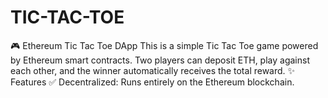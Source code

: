 # TIC-TAC-TOE
🎮 Ethereum Tic Tac Toe DApp This is a simple Tic Tac Toe game powered by Ethereum smart contracts. Two players can deposit ETH, play against each other, and the winner automatically receives the total reward.  ✨ Features ✅ Decentralized: Runs entirely on the Ethereum blockchain.
